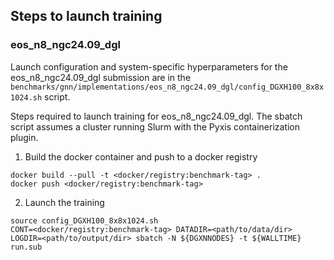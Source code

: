 ## Steps to launch training

### eos_n8_ngc24.09_dgl

Launch configuration and system-specific hyperparameters for the
eos_n8_ngc24.09_dgl submission are in the
`benchmarks/gnn/implementations/eos_n8_ngc24.09_dgl/config_DGXH100_8x8x1024.sh` script.

Steps required to launch training for eos_n8_ngc24.09_dgl.  The sbatch
script assumes a cluster running Slurm with the Pyxis containerization plugin.

1. Build the docker container and push to a docker registry

```
docker build --pull -t <docker/registry:benchmark-tag> .
docker push <docker/registry:benchmark-tag>
```

2. Launch the training
```
source config_DGXH100_8x8x1024.sh
CONT=<docker/registry:benchmark-tag> DATADIR=<path/to/data/dir> LOGDIR=<path/to/output/dir> sbatch -N ${DGXNNODES} -t ${WALLTIME} run.sub
```
